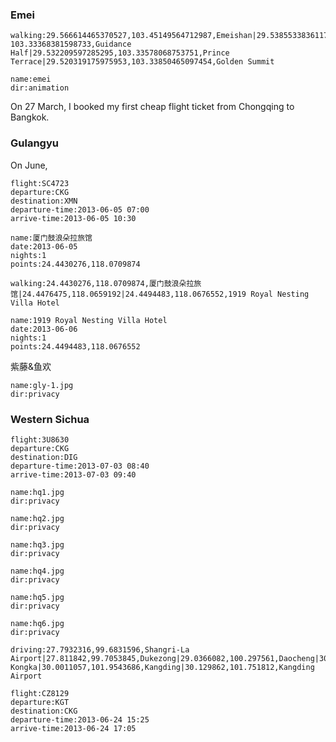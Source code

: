 ### Emei

```<a-map>
walking:29.566614465370527,103.45149564712987,Emeishan|29.53855338361171, 103.33368381598733,Guidance Half|29.532209597285295,103.33578068753751,Prince Terrace|29.520319175975953,103.33850465097454,Golden Summit
```

```<a-img>
name:emei
dir:animation
```

On 27 March, I booked my first cheap flight ticket from Chongqing to Bangkok.

### Gulangyu

On June, 

```<a-flight>
flight:SC4723
departure:CKG
destination:XMN
departure-time:2013-06-05 07:00
arrive-time:2013-06-05 10:30
```

```<a-hotel>
name:厦门鼓浪朵拉旅馆
date:2013-06-05
nights:1
points:24.4430276,118.0709874
```

```<a-map>
walking:24.4430276,118.0709874,厦门鼓浪朵拉旅馆|24.4476475,118.0659192|24.4494483,118.0676552,1919 Royal Nesting Villa Hotel
```

```<a-hotel>
name:1919 Royal Nesting Villa Hotel
date:2013-06-06
nights:1
points:24.4494483,118.0676552
```

紫藤&鱼欢

```<a-img>
name:gly-1.jpg
dir:privacy
```

<a-flight flight="CA4166" departure="XMN" departure-time="2013-06-07 22:05" destination="CKG" arrive-time="2013-06-08 00:30"></a-flight>

### Western Sichua

```<a-flight>
flight:3U8630
departure:CKG
destination:DIG
departure-time:2013-07-03 08:40
arrive-time:2013-07-03 09:40
```

```<a-img>
name:hq1.jpg
dir:privacy
```

```<a-img>
name:hq2.jpg
dir:privacy
```
```<a-img>
name:hq3.jpg
dir:privacy
```
```<a-img>
name:hq4.jpg
dir:privacy
```
```<a-img>
name:hq5.jpg
dir:privacy
```
```<a-img>
name:hq6.jpg
dir:privacy
```
```<a-map>
driving:27.7932316,99.6831596,Shangri-La Airport|27.811842,99.7053845,Dukezong|29.0366082,100.297561,Daocheng|30.021596,101.527224,Xinduqiao|30.0011057,101.9543686,Kangding|29.6745313,102.1020761|29.599233,102.171681,Minya Kongka|30.0011057,101.9543686,Kangding|30.129862,101.751812,Kangding Airport
```

```<a-flight>
flight:CZ8129
departure:KGT
destination:CKG
departure-time:2013-06-24 15:25
arrive-time:2013-06-24 17:05
```
